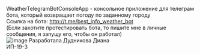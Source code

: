 WeatherTelegramBotConsoleApp - консольное приложение для телеграм бота, который возвращает погоду по заданному городу  
Ссылка на бота: http://t.me/best_info_weather_bot  
(Если захотите протестировать бота, то пишите мне в личные сообщения, я запущу его, чтобы он работал)  
![image](https://user-images.githubusercontent.com/85493858/215283881-1992e308-6aaf-4678-a034-a5e9534cf689.png)
Разработала Дудникова Диана  
ИП-19-3